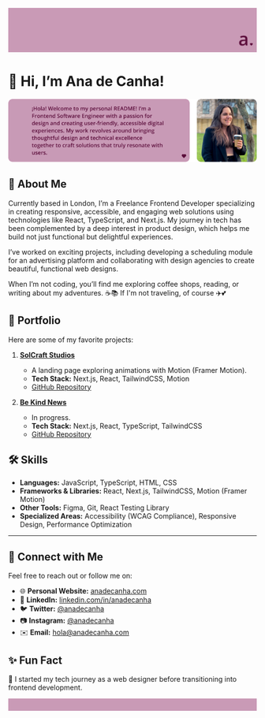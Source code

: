 ![Cover](/assets/notion-cover-filled.png)

# 👋 Hi, I’m Ana de Canha!

![Ana de Canha](/assets/message-card.png)

## 🚀 About Me

Currently based in London, I’m a Freelance Frontend Developer specializing in creating responsive, accessible, and engaging web solutions using technologies like React, TypeScript, and Next.js. My journey in tech has been complemented by a deep interest in product design, which helps me build not just functional but delightful experiences.

I’ve worked on exciting projects, including developing a scheduling module for an advertising platform and collaborating with design agencies to create beautiful, functional web designs.

When I’m not coding, you’ll find me exploring coffee shops, reading, or writing about my adventures. ☕📚 If I'm not traveling, of course ✈️💕

## 📂 Portfolio

Here are some of my favorite projects:

1. **[SolCraft Studios](https://your-deployed-site-link.com)**

   - A landing page exploring animations with Motion (Framer Motion).
   - **Tech Stack:** Next.js, React, TailwindCSS, Motion
   - [GitHub Repository](https://github.com/AnaDeCanha/solcraft-studios)

2. **[Be Kind News](--)**

   - In progress.
   - **Tech Stack:** Next.js, React, TypeScript, TailwindCSS
   - [GitHub Repository](https://github.com/AnaDeCanha)

## 🛠️ Skills

- **Languages:** JavaScript, TypeScript, HTML, CSS
- **Frameworks & Libraries:** React, Next.js, TailwindCSS, Motion (Framer Motion)
- **Other Tools:** Figma, Git, React Testing Library
- **Specialized Areas:** Accessibility (WCAG Compliance), Responsive Design, Performance Optimization

---

## 🔗 Connect with Me

Feel free to reach out or follow me on:

- 🌐 **Personal Website:** [anadecanha.com](https://www.anadecanha.com)
- 💼 **LinkedIn:** [linkedin.com/in/anadecanha](https://www.linkedin.com/in/ana-de-canha-708443125/)
- 🐦 **Twitter:** [@anadecanha](https://x.com/anadecanha)
- 📷 **Instagram:** [@anadecanha](https://www.instagram.com/anadecanha/)
- ✉️ **Email:** [hola@anadecanha.com](mailto:hola@anadecanha.com)

## ✨ Fun Fact

🎨 I started my tech journey as a web designer before transitioning into frontend development.

![Footer](/assets/notion-footer.png)
